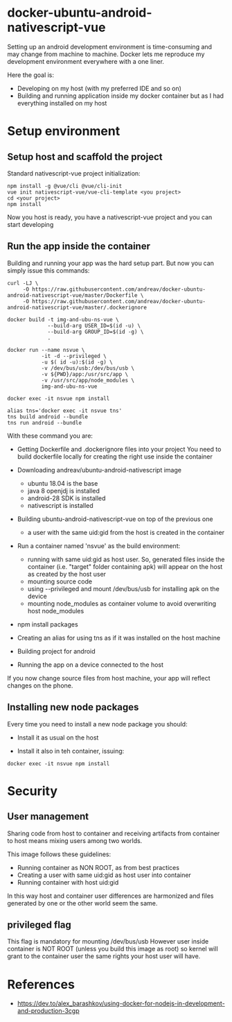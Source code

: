 # docker-ubuntu-android-nativescript-vue

Setting up an android development environment is time-consuming and may change from machine to machine.
Docker lets me reproduce my development environment everywhere with a one liner.

Here the goal is:
- Developing on my host (with my preferred IDE and so on)
- Building and running application inside my docker container but as I had everything installed on my host

# Setup environment

## Setup host and scaffold the project

Standard nativescript-vue project initialization:

```
npm install -g @vue/cli @vue/cli-init
vue init nativescript-vue/vue-cli-template <you project>
cd <your project>
npm install
```

Now you host is ready, you have a nativescript-vue project and you can start developing


## Run the app inside the container

Building and running your app was the hard setup part.
But now you can simply issue this commands:

```
curl -LJ \
     -O https://raw.githubusercontent.com/andreav/docker-ubuntu-android-nativescript-vue/master/Dockerfile \
     -O https://raw.githubusercontent.com/andreav/docker-ubuntu-android-nativescript-vue/master/.dockerignore

docker build -t img-and-ubu-ns-vue \
             --build-arg USER_ID=$(id -u) \
             --build-arg GROUP_ID=$(id -g) \
             .

docker run --name nsvue \
           -it -d --privileged \
           -u $( id -u):$(id -g) \
           -v /dev/bus/usb:/dev/bus/usb \
           -v ${PWD}/app:/usr/src/app \
           -v /usr/src/app/node_modules \
           img-and-ubu-ns-vue

docker exec -it nsvue npm install

alias tns='docker exec -it nsvue tns'
tns build android --bundle
tns run android --bundle
```

With these command you are:

- Getting Dockerfile and .dockerignore files into your project
  You need to build dockerfile locally for creating the right use inside the container

- Downloading andreav/ubuntu-android-nativescript image
  - ubuntu 18.04 is the base
  - java 8 openjdj is installed
  - android-28 SDK is installed
  - nativescript is installed 

- Building ubuntu-android-nativescript-vue on top of the previous one
  - a user with the same uid:gid from the host is created in the container

- Run a container named 'nsvue' as the build environment:
  - running with same uid:gid as host user. So, generated files inside the container (i.e. "target" folder containing apk) will appear on the host as created by the host user
  - mounting source code
  - using --privileged and mount /dev/bus/usb for installing apk on the device
  - mounting node_modules as container volume to avoid overwriting host node_modules

- npm install packages

- Creating an alias for using tns as if it was installed on the host machine

- Building project for android

- Running the app on a device connected to the host

If you now change source files from host machine, your app will reflect changes on the phone.

## Installing new node packages

Every time you need to install a new node package you should:

- Install it as usual on the host

- Install it also in teh container, issuing:

`docker exec -it nsvue npm install`

# Security

## User management

Sharing code from host to container and receiving artifacts from container to host means mixing users among two worlds.

This image follows these guidelines:

- Running container as NON ROOT, as from best practices
- Creating a user with same uid:gid as host user into container
- Running container with host uid:gid

In this way host and container user differences are harmonized and files generated by one or the other world seem the same.

## privileged flag

This flag is mandatory for mounting /dev/bus/usb
However user inside container is NOT ROOT (unless you build this image as root) so kernel will grant to the container user the same rights your host user will have.

# References

- https://dev.to/alex_barashkov/using-docker-for-nodejs-in-development-and-production-3cgp
